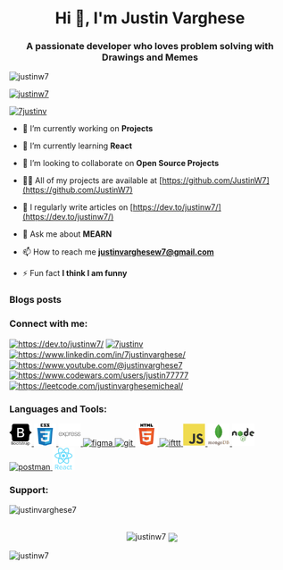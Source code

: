 <h1 align="center">Hi 👋, I'm Justin Varghese</h1>
<h3 align="center">A passionate developer who loves problem solving with Drawings and Memes</h3>

<p align="left"> <img src="https://komarev.com/ghpvc/?username=justinw7&label=Profile%20views&color=0e75b6&style=flat" alt="justinw7" /> </p>

<p align="left"> <a href="https://github.com/ryo-ma/github-profile-trophy"><img src="https://github-profile-trophy.vercel.app/?username=justinw7" alt="justinw7" /></a> </p>

<p align="left"> <a href="https://twitter.com/7justinv" target="blank"><img src="https://img.shields.io/twitter/follow/7justinv?logo=twitter&style=for-the-badge" alt="7justinv" /></a> </p>

- 🔭 I’m currently working on **Projects**

- 🌱 I’m currently learning **React**

- 👯 I’m looking to collaborate on **Open Source Projects**

- 👨‍💻 All of my projects are available at [https://github.com/JustinW7](https://github.com/JustinW7)

- 📝 I regularly write articles on [https://dev.to/justinw7/](https://dev.to/justinw7/)

- 💬 Ask me about **MEARN**

- 📫 How to reach me **justinvarghesew7@gmail.com**

- ⚡ Fun fact **I think I am funny**

### Blogs posts
<!-- BLOG-POST-LIST:START -->
<!-- BLOG-POST-LIST:END -->

<h3 align="left">Connect with me:</h3>
<p align="left">
<a href="https://dev.to/https://dev.to/justinw7/" target="blank"><img align="center" src="https://raw.githubusercontent.com/rahuldkjain/github-profile-readme-generator/master/src/images/icons/Social/devto.svg" alt="https://dev.to/justinw7/" height="30" width="40" /></a>
<a href="https://twitter.com/7justinv" target="blank"><img align="center" src="https://raw.githubusercontent.com/rahuldkjain/github-profile-readme-generator/master/src/images/icons/Social/twitter.svg" alt="7justinv" height="30" width="40" /></a>
<a href="https://linkedin.com/in/https://www.linkedin.com/in/7justinvarghese/" target="blank"><img align="center" src="https://raw.githubusercontent.com/rahuldkjain/github-profile-readme-generator/master/src/images/icons/Social/linked-in-alt.svg" alt="https://www.linkedin.com/in/7justinvarghese/" height="30" width="40" /></a>
<a href="https://www.youtube.com/c/https://www.youtube.com/@justinvarghese7" target="blank"><img align="center" src="https://raw.githubusercontent.com/rahuldkjain/github-profile-readme-generator/master/src/images/icons/Social/youtube.svg" alt="https://www.youtube.com/@justinvarghese7" height="30" width="40" /></a>
<a href="https://www.codechef.com/users/https://www.codewars.com/users/justin77777" target="blank"><img align="center" src="https://cdn.jsdelivr.net/npm/simple-icons@3.1.0/icons/codechef.svg" alt="https://www.codewars.com/users/justin77777" height="30" width="40" /></a>
<a href="https://www.leetcode.com/https://leetcode.com/justinvarghesemicheal/" target="blank"><img align="center" src="https://raw.githubusercontent.com/rahuldkjain/github-profile-readme-generator/master/src/images/icons/Social/leet-code.svg" alt="https://leetcode.com/justinvarghesemicheal/" height="30" width="40" /></a>
</p>

<h3 align="left">Languages and Tools:</h3>
<p align="left"> <a href="https://getbootstrap.com" target="_blank" rel="noreferrer"> <img src="https://raw.githubusercontent.com/devicons/devicon/master/icons/bootstrap/bootstrap-plain-wordmark.svg" alt="bootstrap" width="40" height="40"/> </a> <a href="https://www.w3schools.com/css/" target="_blank" rel="noreferrer"> <img src="https://raw.githubusercontent.com/devicons/devicon/master/icons/css3/css3-original-wordmark.svg" alt="css3" width="40" height="40"/> </a> <a href="https://expressjs.com" target="_blank" rel="noreferrer"> <img src="https://raw.githubusercontent.com/devicons/devicon/master/icons/express/express-original-wordmark.svg" alt="express" width="40" height="40"/> </a> <a href="https://www.figma.com/" target="_blank" rel="noreferrer"> <img src="https://www.vectorlogo.zone/logos/figma/figma-icon.svg" alt="figma" width="40" height="40"/> </a> <a href="https://git-scm.com/" target="_blank" rel="noreferrer"> <img src="https://www.vectorlogo.zone/logos/git-scm/git-scm-icon.svg" alt="git" width="40" height="40"/> </a> <a href="https://www.w3.org/html/" target="_blank" rel="noreferrer"> <img src="https://raw.githubusercontent.com/devicons/devicon/master/icons/html5/html5-original-wordmark.svg" alt="html5" width="40" height="40"/> </a> <a href="https://ifttt.com/" target="_blank" rel="noreferrer"> <img src="https://www.vectorlogo.zone/logos/ifttt/ifttt-ar21.svg" alt="ifttt" width="40" height="40"/> </a> <a href="https://developer.mozilla.org/en-US/docs/Web/JavaScript" target="_blank" rel="noreferrer"> <img src="https://raw.githubusercontent.com/devicons/devicon/master/icons/javascript/javascript-original.svg" alt="javascript" width="40" height="40"/> </a> <a href="https://www.mongodb.com/" target="_blank" rel="noreferrer"> <img src="https://raw.githubusercontent.com/devicons/devicon/master/icons/mongodb/mongodb-original-wordmark.svg" alt="mongodb" width="40" height="40"/> </a> <a href="https://nodejs.org" target="_blank" rel="noreferrer"> <img src="https://raw.githubusercontent.com/devicons/devicon/master/icons/nodejs/nodejs-original-wordmark.svg" alt="nodejs" width="40" height="40"/> </a> <a href="https://postman.com" target="_blank" rel="noreferrer"> <img src="https://www.vectorlogo.zone/logos/getpostman/getpostman-icon.svg" alt="postman" width="40" height="40"/> </a> <a href="https://reactjs.org/" target="_blank" rel="noreferrer"> <img src="https://raw.githubusercontent.com/devicons/devicon/master/icons/react/react-original-wordmark.svg" alt="react" width="40" height="40"/> </a> </p>

<h3 align="left">Support:</h3>
<p><a href="https://www.buymeacoffee.com/justinvarghese7"> <img align="left" src="https://cdn.buymeacoffee.com/buttons/v2/default-yellow.png" height="50" width="210" alt="justinvarghese7" /></a></p><br><br>

<p><img align="left" src="https://github-readme-stats.vercel.app/api/top-langs?username=justinw7&show_icons=true&locale=en&layout=compact" alt="justinw7" /></p>

<p>&nbsp;<img align="center" src="https://github-readme-stats.vercel.app/api?username=anuraghazra&show_icons=true&theme=transparent" /></p>


<p><img align="center" src="https://github-readme-streak-stats.herokuapp.com/?user=justinw7&" alt="justinw7" /></p>


